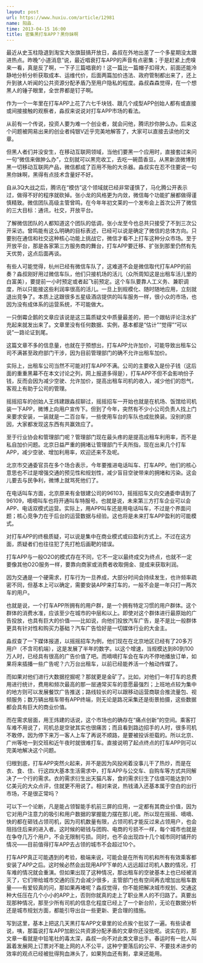 ```yaml
---
layout: post
url: https://www.huxiu.com/article/12981
name: 阳淼.
time: 2013-04-15 16:00
title: 密集黑打车APP？黑你妹啊
---
```

最近从史玉柱隐退到淘宝大张旗鼓搞开放日，淼叔在外地出差了一个多星期没太跟进热点。昨晚“小道消息”说，最近唱衰打车APP的声音有点密集；于是赶紧上虎嗅来一看，真是反了啊，一下子三篇唱衰的！这一篇比一篇帽子扣得大，前面还能冷静地分析分析获取成本、运维代价，后面两篇加价违法、政府管制都出来了，还上升到骇人听闻的公共资源分配矛盾乃至用户隐私的程度。淼叔森森觉得，在一个想黑人的锤子眼里，全世界都是钉子啊。

作为一个一年里在打车APP上花了六七千块钱、跟几个成型APP创始人都有或直接或间接接触的观察者，淼叔来说说对打车APP市场的看法。

从前有一个传说，投资人要为难一个创业者，就会问他，腾讯抄你肿么办。后来这个问题被网易出来的创业者纯银V近乎完美地解答了，大家可以直接去读他的文章。

但黑人者们并没安生，在移动互联网领域，当他们要黑一个应用时，直接套过来问一句“微信来做肿么办”，立刻就可以黑完收工，去吃一碗茴香豆。从黑新浪微博到黑一切移动互联网产品，微信都成了百用不殆的大杀器。淼叔实在忍不住要说一句黑你妹啊，黑得有点技术含量好不好。

自从3Q大战之后，腾讯在“模仿”这个领域就已经非常谨慎了，马化腾公开表示过，做得不好的程序就砍掉。张小龙的风格更为内敛，微信每个功能扩展都做得谨慎精致。微信团队高级主管曾鸣，在今年年初文莱的一个发布会上首次公开了微信的三大目标：通讯，社交，开放平台。

了解微信团队的人都知道这个团队的低调，张小龙至今也总共只接受了不到三次公开采访。曾鸣能有这么明确的目标表述，已经可以说是确定了微信的总体方向。只要别在通信和社交这种核心功能上挑战它，微信才看不上打车这种分众市场。至于开放平台，那是各家第三方服务商的舞台，打车APP要迁移、扩张到那里仍然有先天优势，这点后面再谈。

有些人可能觉得，杭州已经有微信车队了，这难道不会是微信取代打车APP的前奏？淼叔刚好用过微信车队，他们只接机场的活儿（众所周知这是出租车活儿里的白富美），要提前一小时预定或者起飞前预定。这个车队要靠人工义务、兼职调度，所以只能接这些利润率很高的活儿。一旦上到规模化、随时随地应用，立刻就退出竞争了。本质上这跟很多五星级酒店提供的叫车服务一样，很小众的市场，也因为没有成体系的运营系统，不可能做大。

一只倒霉企鹅的文章应该说是这三篇质疑文中质量最差的，把一个跟帖评论注水扩充起来就发出来了。文章里没有任何数据、实例，基本都是“估计”“觉得”“可以说”一路论证到尾。

这篇文章不多的信息量，也就在于预想出，打车APP允许加价，可能导致出租车公司不满甚至政府部门干涉，因为目前管理部门的确不允许出租车加价。

实际上，出租车公司当然不可能对打车APP不满。公司的主要收入是份子钱（这后面的重重黑幕不在本文讨论之列，网上报道多得是），打车APP不但不会影响份子钱，反而会因为减少空驶、允许加价，提高出租车司机的收入，减少他们的怨气，客观上有助于公司的管理。

摇摇招车的创始人王炜建跟淼叔聊过，摇摇招车一开始也就是在机场、饭馆给司机装一下APP，微博上向用户宣传下。但到了今年，突然有不少小公司负责人找上门来要求安装，一装就是一二百台车，一些使用车台的车队也成批换装。没别的原因，大家都发现这东西有共赢效应了。

至于行业协会和管理部门呢？管理部门现在最头疼的是提高出租车利用率，而不是私自加价问题。北京日益严重的拥堵让管理部门千夫所指，现在出来几个打车APP，减少空驶、增加利用率，欢迎还来不及呢。

北京市交通委官员在多个场合表示，今年要推进电话叫车、打车APP。他们的核心意思也不过是增强交通的预见性和规划性，减少盲目空驶带来的拥堵和污染。这会儿要去与民争利，微博上就骂死他们了。

在电话叫车方面，北京原来有金银建公司的96103，摇摇招车又向交通委申请到了96109，嘀嘀叫车也将开通叫车特服号。也就是说，未来第三方打车企业可以会APP、电话双模式运营。实际上，用APP叫车还是用电话叫车，不过是个界面问题；核心竞争力在于后台的运营数据与经验。这也将是未来打车APP盈利的可能模式。

对打车APP的终极质疑，可以说是集中在商业模式或曰盈利方式上。不过在这方面，质疑者们也往往犯了先打枪后画靶的错误。

打车APP与一般O2O的模式存在不同，它不一定以最终成交为终点，也就不一定要像其他O2O服务一样，要靠向商家或消费者收取佣金、提成来获取利润。

因为交通是一个硬需求，打车行为一旦养成，大部分时间会持续发生，也许频率疏密不同，但基本上可以确定，需要安装APP来打车的，一般不会是一年只打一两次车的用户。

也就是说，一个打车APP所拥有的用户群，是一个拥有特定习惯的用户群体。这个群体的消费水准，应该至少在城市的中层和以上。即使对这个群体进行最原始的广告投放，也具有巨大的价值——比如说，向他们投放汽车广告，是不是比一般群体更具有针对性和购买力基础？汽车广告恰好是一切媒体行业的大金主。

淼叔查了一下媒体报道，以摇摇招车为例，他们现在在北京地区已经有了20多万用户（不含司机端），这是发展了半年的数字。以这个增速，当规模达到80到100万人时，已经具有很高的广告价值了吧。而嘀嘀打车会在车内不停地播放订单，如果将来插播一些广告呢？六万台出租车，以前已经能养活一个触动传媒了。

而如果对他们进行大数据挖掘呢？那就更是金矿了。比如，对他们一年打车的总费用进行统计，费用和频次最高的那一层通常买车的意愿最强烈；上班地点较为集中的地方则可以发展餐饮广告推送；路线较长的可以跟移动运营商联合推流量包、视频服务；数万辆出租车带有APP终端，则无论是路况采集还是街景拍摄，这些数据都会具有巨大的商业价值。

而在需求层面，用王炜建的话说，这个市场也的确存在“痛点创新”的空间。乘客打车难不用说了，司机总是空驶其实也很痛苦；而且看到路边招手的人时，很多司机不敢停，因为停下来万一客人上车了再说不顺路，是要被投诉拒载的。所以北京、广州等地一到交班和近午夜时就很难打车。直接说明了起点终点的打车APP则可以完美地解决这个问题。

归根到底，打车APP突然火起来，并不是因为风投闲着没事儿干了热炒，而是在衣、食、住、行这四大基本生活需求中，打车APP与公交车、自购车等方式共同解决了一个行的需求。衣的需求衍生出天猫凡客，食的需求衍生了估值可能达到10亿美元的大众点评，住就更不用说了。相对来说，热钱涌入还基本属于空白的出行市场，不是很正常吗？

可以下一个论断，凡是能占领智能手机前三屏的应用，一定都有其商业价值，因为它对用户注意力的吸引和用户数据的掌握能力摆在那儿呢。所以现在摇摇、嘀嘀、快的都在砸钱占领司机，因为司机数量有限，占领司机才能反过来占领用户，也会阻挡住后来的进入者。这时候的砸钱与团购、电商的亏损不一样，每个城市也就是在争夺几万个用户，不会无限制亏损。同时，也不会出现四十几个城市同时铺开的情况——目前值得打车APP去占领的城市不会超过10个。

打车APP真正可能遇到的考验，极端来说，可能会是在所有司机和所有有效乘客都安装了APP之后。这时候必然会出现用APP下单的人远远超过司机人数的情况，打车难的情况就会重演。但如果出现了这种情况，那出租车的空驶基本上也已经被消灭了，它们带给城市交通的压力会减少很多，主管部门也有空间再去增加出租车数量——有爱较真的问，那如果再堵呢？淼叔觉得，你不能把解决城市规划、交通这种大任压在几个小小的APP上，否则你就真的走上了职业黑人的不归路了。真要出现那种情况，那至少所有司机的信息化程度已经上了一个新台阶，无论在数据分析还是城市规划方面，都能引导出台一些更新、更合理的措施。

写到这里，基本上把这几天黑打车APP文章里的论点挨个批驳了一遍。有些读者说，咦，那篇说打车APP加剧公共资源分配矛盾的文章你还没批呢。说实在的，那文章一看就是中铅笔社的毒太深，淼叔一向不对此类文章出手。春运时有一批人叫嚣着发展网上订票对不能上网的人不公平，这种宁要落后的公平、不要技术进步的效率的观点已经被批得狗血淋头了，如果狗血还有剩，拿来还能用。

